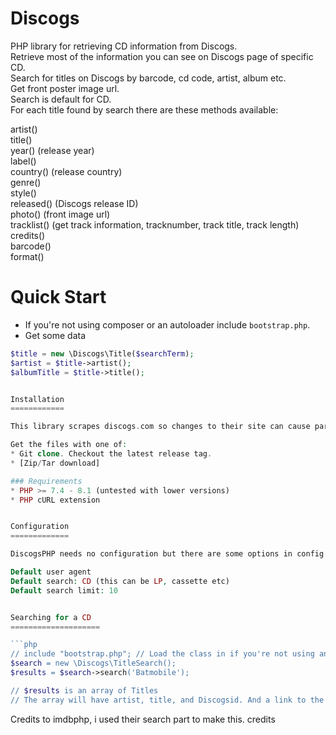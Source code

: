 Discogs
=======

PHP library for retrieving CD information from Discogs.<br>
Retrieve most of the information you can see on Discogs page of specific CD.<br>
Search for titles on Discogs by barcode, cd code, artist, album etc.<br>
Get front poster image url.<br>
Search is default for CD.<br>
For each title found by search there are these methods available:<br>

artist()<br>
title()<br>
year() (release year)<br>
label()<br>
country() (release country)<br>
genre()<br>
style()<br>
released() (Discogs release ID)<br>
photo() (front image url)<br>
tracklist() (get track information, tracknumber, track title, track length)<br>
credits()<br>
barcode()<br>
format()<br>


Quick Start
===========

* If you're not using composer or an autoloader include `bootstrap.php`.
* Get some data
```php
$title = new \Discogs\Title($searchTerm);
$artist = $title->artist();
$albumTitle = $title->title();


Installation
============

This library scrapes discogs.com so changes to their site can cause parts of this library to fail.

Get the files with one of:
* Git clone. Checkout the latest release tag.
* [Zip/Tar download]

### Requirements
* PHP >= 7.4 - 8.1 (untested with lower versions)
* PHP cURL extension


Configuration
=============

DiscogsPHP needs no configuration but there are some options in config:

Default user agent
Default search: CD (this can be LP, cassette etc)
Default search limit: 10


Searching for a CD
====================

```php
// include "bootstrap.php"; // Load the class in if you're not using an autoloader
$search = new \Discogs\TitleSearch();
$results = $search->search('Batmobile');

// $results is an array of Titles
// The array will have artist, title, and Discogsid. And a link to the discogs page.
```
Credits to imdbphp, i used their search part to make this.
credits
